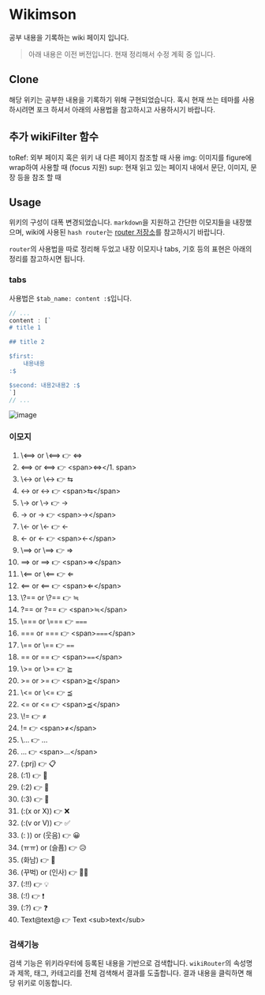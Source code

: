 # Wikimson

공부 내용을 기록하는 wiki 페이지 입니다.

> 아래 내용은 이전 버전입니다. 현재 정리해서 수정 계획 중 입니다.

## Clone

해당 위키는 공부한 내용을 기록하기 위해 구현되었습니다. 혹시 현재 쓰는 테마를 사용하시려면 포크 하셔서 아래의 사용법을 참고하시고 사용하시기 바랍니다.

## 추가 wikiFilter 함수

toRef: 외부 페이지 혹은 위키 내 다른 페이지 참조할 때 사용
img: 이미지를 figure에 wrap하여 사용할 때 (focus 지원)
sup: 현재 읽고 있는 페이지 내에서 문단, 이미지, 문장 등을 참조 할 때

## Usage

위키의 구성이 대폭 변경되었습니다. `markdown`을 지원하고 간단한 이모지들을 내장했으며, wiki에 사용된 `hash router`는 [router 저장소](https://github.com/kkn1125/router)를 참고하시기 바랍니다.

`router`의 사용법을 따로 정리해 두었고 내장 이모지나 tabs, 기호 등의 표현은 아래의 정리를 참고하시면 됩니다.

### tabs

사용법은 `$tab_name: content :$`입니다.

```js
// ...
content : [`
# title 1

## title 2

$first:
    내용내용
:$

$second: 내용2내용2 :$
`]
// ...
```

![image](https://user-images.githubusercontent.com/71887242/158804503-b60debfd-9c2d-4039-a34f-dbc52c78a2cc.png)

### 이모지

1. \\\<\=\=\> or \\&lt;\=\=&gt; 👉 &DoubleLeftRightArrow;
2. \<\=\=\> or &lt;\=\=&gt; 👉 <span&gt;&DoubleLeftRightArrow;</1. span&gt;
3. \\\<\-\> or \\&lt;\-&gt; 👉 &LeftArrowRightArrow;
4. \<\-\> or &lt;\-&gt; 👉 <span&gt;&LeftArrowRightArrow;</span&gt;
5. \\\-\> or \\\-&gt; 👉 &#8594;
6. \-\> or \-&gt; 👉 <span&gt;&#8594;</span&gt;
7. \\\<\- or \\&lt;\- 👉 &#8592;
8. \<\- or &lt;\- 👉 <span&gt;&#8592;</span&gt;
9. \\\=\=\> or \\\=\=&gt; 👉 &Rightarrow;
10. \=\=\> or \=\=&gt; 👉 <span&gt;&Rightarrow;</span&gt;
11. \\\<\=\= or \\&lt;\=\= 👉 &Leftarrow;
12. \<\=\= or &lt;\=\= 👉 <span&gt;&Leftarrow;</span&gt;
13. \\\?\=\= or \\\?\=\= 👉 ≒
14. \?\=\= or \?\=\= 👉 <span&gt;≒</span&gt;
15. \\\=\=\= or \\\=\=\= 👉 ⩶
16. \=\=\= or \=\=\= 👉 <span&gt;⩶</span&gt;
17. \\\=\= or \\\=\= 👉 ⩵
18. \=\= or \=\= 👉 <span&gt;⩵</span&gt;
19. \\\>\= or \\&gt;\= 👉 ⪴
20. \>\= or &gt;\= 👉 <span&gt;⪴</span&gt;
21. \\\<\= or \\&lt;\= 👉 ⪳
22. \<\= or &lt;\= 👉 <span&gt;⪳</span&gt;
23. \\\!\= 👉 ≠
24. \!\= 👉 <span&gt;≠</span&gt;
25. \\\.\.\. 👉 …
26. \.\.\. 👉 <span&gt;…</span&gt;
27. (:prj) 👉 📋
28. (:1) 👉 🥇
29. (:2) 👉 🥈
30. (:3) 👉 🥉
31. (:(x or X)) 👉 ❌
32. (:(v or V)) 👉 ✅
33. (: )) or (웃음) 👉 😀
34. (ㅠㅠ) or (슬픔) 👉 😥
35. (화남) 👉 😤
36. (꾸벅) or (인사) 👉 🙇‍♂️
37. (:!!) 👉 💡
38. (:!) 👉 ❗
39. (:?) 👉 ❓
40. Text@text@ 👉 Text <sub&gt;text</sub&gt;

### 검색기능

검색 기능은 위키라우터에 등록된 내용을 기반으로 검색합니다. `wikiRouter`의 속성명과 제목, 태그, 카테고리를 전체 검색해서 결과를 도출합니다. 결과 내용을 클릭하면 해당 위키로 이동합니다.